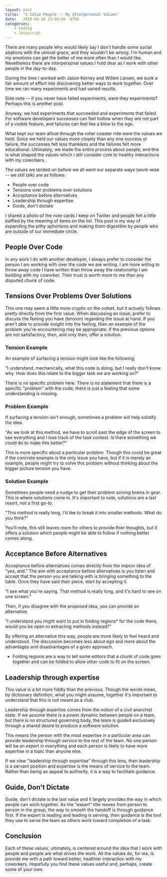 ```yaml
---
layout: post
title:  "I Value People -- My Interpersonal Values"
date:   2019-08-20 23:00:00 -0700
categories:
    - Coding
    - Javascript
---
```


There are many people who would likely say I don't handle some social sitations with the utmost grace, and they wouldn't be wrong. I'm human and my emotions can get the better of me more often than I would like. Nevetheless there are interpersonal values I hold dear as I work with other people in the day-to-day.

During the time I worked with Jason Kerney and Willem Larsen, we sunk a fair amount of effort into discovering better ways to work together.  Over time we ran many experiments and had varied results.

Side note -- if you never have failed experiments, were they experiments? Perhaps this is another post.

Anyway, we had experiments that succeeded and experiments that failed. For software developers successes can feel hollow when they are not part of a visible feature, and failures can feel like a blow to the ego.

What kept our team afloat through the roller coaster ride were the values we held. Since we held our values more closely than any one success or failure, the successes felt less thankless and the failures felt more educational. Ultimately, we made the entire process about people, and this is what shaped the values which I still consider core to healthy interactions with my coworkers.

The values we landed on before we all went our separate ways (work-wise -- we still talk) are as follows:

- People over code
- Tensions over problems over solutions
- Acceptance before alternatives
- Leadership through expertise
- Guide, don't dictate

I shared a photo of the note cards I keep on Twitter and people felt a little baffled by the meaning of items on the list. This post is my way of expanding the pithy aphorisms and making them digestible by people who are outside of our immediate circle.

## People Over Code ##

In any work I do with another developer, I always prefer to consider the person I am working with over the code we are writing.  I am more willing to throw away code I have written than throw away the relationship I am building with my coworker.  Their trust is worth more to me than any disputed chunk of code.

## Tensions Over Problems Over Solutions ##

This one may seem a little more cryptic on the outset, but it actually follows pretty directly from the first value.  When discussing an issue, prefer to discuss the feeling you have (tension) regarding the issue at hand. If you aren't able to provide insight into the feeling, then an example of the problem you're encountering may be appropriate.  If the previous options are not satisfactory, then, and only then, offer a solution.

### Tension Example ###

An example of surfacing a tension might look like the following:

"I understand, mechanically, what this code is doing, but I really don't know why. How does this relate to the bigger task we are working on?"

There is no specific problem here.  There is no statement that there is a specific "problem" with the code, there is just a feeling that some understanding is missing.

### Problem Example ###

If surfacing a tension isn't enough, sometimes a problem will help solidify the idea.

"As we look at this method, we have to scroll past the edge of the screen to see everything and I lose track of the task context. Is there something we could do to make this better?"

This is more specific about a particular problem.  Though this could be great if the concrete example is the only issue you have, but if it is merely an example, people might try to solve this problem without thinking about the bigger picture tension you have.

### Solution Example ###

Sometimes people need a nudge to get their problem solving brains in gear.  This is where solutions come in.  It's important to note, solutions are a last resort, not a first go-to.

"This method is really long, I'd like to break it into smaller methods. What do you think?"

You'll note, this still leaves room for others to provide thier thoughts, but it offers a solution which people might be able to follow if nothing better comes along.

## Acceptance Before Alternatives ##

Acceptance before alternatives comes directly from the improv idea of "yes, and."  The aim with acceptance before alternatives is you listen and accept that the person you are talking with is bringing something to the table.  Once they have said their piece, start by accepting it.

"I see what you're saying. That method is really long, and it's hard to see on one screen."

Then, if you disagree with the proposed idea, you can provide an alternative.

"I understand you might want to put in folding regions* for the code there, would you be open to extracting methods instead?"

By offering an alternative this way, people are more likely to feel heard and understood.  The discussion becomes less about ego and more about the advantages and disadvantages of a given approach.

* Folding regions are a way to tell some editors that a chunk of code goes together and can be folded to allow other code to fit on the screen.

## Leadership through expertise ##

This value is a bit more fiddly than the previous.  Though the words mean, by dictionary definition, what you might assume, together it's important to understand that this is not meant as a club.

Leadership through expertise comes from the notion of a civil anarchist state.  If we assume there is a power dynamic between people on a team, but there is no structured governing body, the team is guided exclusively through a shared desire to produce a software solution.

This means the person with the most expertise in a particular area can provide leadership through service to the rest of the team.  No one person will be an expert in everything and each person is likely to have more expertise in a topic than anyone else.

If we view "leadership through expertise" through this lens, then leadership is a servant position and expertise is the means of service to the team. Rather than being an appeal to authority, it is a way to facilitate guidance.

## Guide, Don't Dictate ##

Guide, don't dictate is the last value and it largely provides the way in which people can work together.  As the "expert" title moves from person to person in the group, the way to smooth the handoff is through guidance first.  If the expert is leading and leading is serving, then guidance is the tool they use to serve the team as others work toward completion of a task.

## Conclusion ##

Each of these values, ultimately, is centered around the idea that I work with people and people are what drives the work.  All the values do, for me, is provide me with a path toward better, healthier interaction with my coworkers.  Hopefully you find these values useful and, perhaps, create some of your own.
